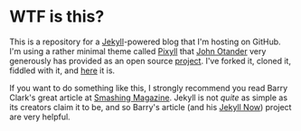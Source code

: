 # WTF is this?

This is a repository for a [Jekyll](http://jekyllrb.com)-powered blog that I'm hosting on GitHub. I'm using a rather minimal theme called [Pixyll](http://pixyll.com) that [John Otander](http://johnotander.com) very generously has provided as an open source [project](https://github.com/johnotander/pixyll). I've forked it, cloned it, fiddled with it, and [here](http://presequences.com) it is.

If you want to do something like this, I strongly recommend you read Barry Clark's great article at [Smashing Magazine](http://www.smashingmagazine.com/2014/08/01/build-blog-jekyll-github-pages/). Jekyll is not _quite_ as simple as its creators claim it to be, and so Barry's article (and his [Jekyll Now](http://www.github.com/barryclark/jekyll-now)) project are very helpful.
